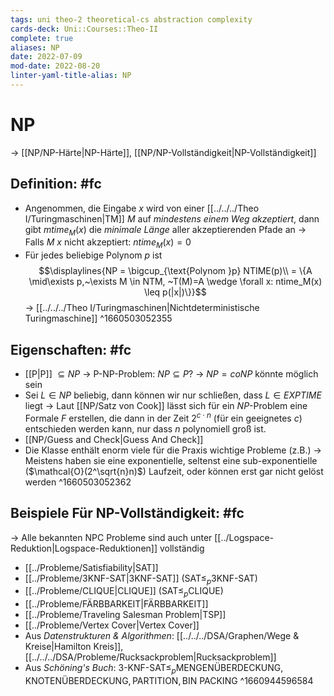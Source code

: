 ```yaml
---
tags: uni theo-2 theoretical-cs abstraction complexity 
cards-deck: Uni::Courses::Theo-II
complete: true
aliases: NP
date: 2022-07-09
mod-date: 2022-08-20
linter-yaml-title-alias: NP
---
```


# NP
-> [[NP/NP-Härte|NP-Härte]], [[NP/NP-Vollständigkeit|NP-Vollständigkeit]]

## Definition: #fc
- Angenommen, die Eingabe $x$ wird von einer [[../../../Theo I/Turingmaschinen|TM]] $M$ auf *mindestens einem Weg akzeptiert*, dann gibt $mtime_M(x)$ die *minimale Länge* aller akzeptierenden Pfade an
	-> Falls $M$ $x$ nicht akzeptiert: $ntime_M(x) = 0$
- Für jedes beliebige Polynom $p$ ist
$$\displaylines{NP = \bigcup_{\text{Polynom }p} NTIME(p)\\ = \{A \mid\exists p,~\exists M \in NTM, ~T(M)=A \wedge \forall x: ntime_M(x) \leq p(|x|)\}}$$
-> [[../../../Theo I/Turingmaschinen|Nichtdeterministische Turingmaschine]]
^1660503052355

## Eigenschaften: #fc
- [[P|P]] $\subseteq NP$
	-> P-NP-Problem: $NP \subseteq P?$
	-> $NP=coNP$ könnte möglich sein
- Sei $L \in NP$ beliebig, dann können wir nur schließen, dass $L \in EXPTIME$ liegt
	-> Laut [[NP/Satz von Cook]] lässt sich für ein $NP$-Problem eine Formale $F$ erstellen, die dann in der Zeit $2^{c\cdot n}$ (für ein geeignetes $c$) entschieden werden kann, nur dass $n$ polynomiell groß ist.
- [[NP/Guess and Check|Guess And Check]]
- Die Klasse enthält enorm viele für die Praxis wichtige Probleme (z.B.)
	-> Meistens haben sie eine exponentielle, seltenst eine sub-exponentielle ($\mathcal{O}(2^\sqrt{n}n)$) Laufzeit, oder können erst gar nicht gelöst werden
^1660503052362

## Beispiele Für NP-Vollständigkeit: #fc
-> Alle bekannten NPC Probleme sind auch unter [[../Logspace-Reduktion|Logspace-Reduktionen]] vollständig
- [[../Probleme/Satisfiability|SAT]]
- [[../Probleme/3KNF-SAT|3KNF-SAT]] ($\text{SAT}\leq_p\text{3KNF-SAT}$)
- [[../Probleme/CLIQUE|CLIQUE]] ($\text{SAT}\leq_p\text{CLIQUE}$)
- [[../Probleme/FÄRBBARKEIT|FÄRBBARKEIT]]
- [[../Probleme/Traveling Salesman Problem|TSP]]
- [[../Probleme/Vertex Cover|Vertex Cover]]
- Aus *Datenstrukturen & Algorithmen*: [[../../../DSA/Graphen/Wege & Kreise|Hamilton Kreis]], [[../../../DSA/Probleme/Rucksackproblem|Rucksackproblem]]
- Aus *Schöning's Buch*: $\text{3-KNF-SAT}\leq_p\text{MENGENÜBERDECKUNG},\text{KNOTENÜBERDECKUNG},\text{PARTITION},\text{BIN PACKING}$
^1660944596584
